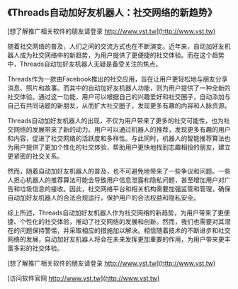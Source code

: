 ## **《Threads自动加好友机器人：社交网络的新趋势》**

[想了解推广相关软件的朋友请登录 http://www.vst.tw](http://www.vst.tw)

随着社交网络的普及，人们之间的交流方式也在不断演变。近年来，自动加好友机器人成为社交网络中的新趋势，为用户提供了更便捷的社交体验。而在这个趋势中，Threads自动加好友机器人无疑是备受关注的焦点。

Threads作为一款由Facebook推出的社交应用，旨在让用户更轻松地与朋友分享消息、照片和故事。而其中的自动加好友机器人功能，则为用户提供了一种全新的社交体验。通过这一功能，用户可以根据自己的兴趣爱好和社交圈子，自动添加与自己有共同话题的新朋友，从而扩大社交圈子，发现更多有趣的内容和人脉资源。

Threads自动加好友机器人的出现，不仅为用户带来了更多的社交可能性，也为社交网络的发展带来了新的动力。用户可以通过机器人的推荐，发现更多有趣的用户和内容，促进了社交网络的活跃度和多样性。与此同时，机器人的智能推荐算法也为用户提供了更加个性化的社交体验，帮助用户更快地找到志趣相投的朋友，建立更紧密的社交关系。

然而，随着自动加好友机器人的普及，也不可避免地带来了一些争议和问题。一些人担心机器人的推荐算法可能会导致用户信息泄露和隐私问题，甚至增加用户对广告和垃圾信息的接收。因此，社交网络平台和相关机构需要加强监管和管理，确保自动加好友机器人的合法合规运行，保护用户的合法权益和隐私安全。

综上所述，Threads自动加好友机器人作为社交网络的新趋势，为用户带来了更便捷、个性化的社交体验，推动了社交网络的发展和创新。然而，我们也需要对其潜在的问题保持警惕，并采取相应的措施加以解决。相信随着技术的不断进步和社交网络的发展，自动加好友机器人将会在未来发挥更加重要的作用，为用户带来更丰富多彩的社交体验。

[想了解推广相关软件的朋友请登录 http://www.vst.tw](http://www.vst.tw)


[访问软件官网 http://www.vst.tw](http://www.vst.tw)
